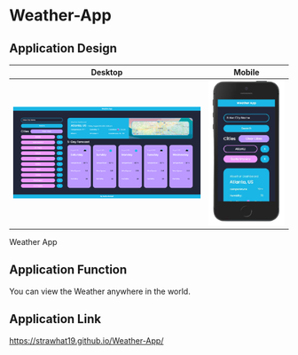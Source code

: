 # Weather-App
## Application Design
Desktop                    |                    Mobile
:-------------------------:|:-------------------------:
![Weather App on Desktop](./assets/css/images/designs/WeatherAppFinale.png)  |  ![Weather App on Mobile](./assets/css/images/designs/WeatherAppMobile.png)
Weather App

## Application Function
You can view the Weather anywhere in the world.

## Application Link
https://strawhat19.github.io/Weather-App/